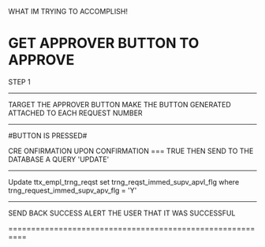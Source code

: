 WHAT IM TRYING TO ACCOMPLISH!

GET APPROVER BUTTON TO APPROVE
==========================================================
STEP 1
________________________________________________________
TARGET THE APPROVER BUTTON
MAKE THE BUTTON GENERATED ATTACHED TO EACH REQUEST NUMBER
_________________________________________________________

#BUTTON IS PRESSED#

CRE  ONFIRMATION
UPON CONFIRMATION === TRUE
THEN
SEND TO THE DATABASE A QUERY 'UPDATE'
***************************************************
Update ttx_empl_trng_reqst
set  trng_reqst_immed_supv_apvl_flg
where trng_request_immed_supv_apv_flg = 'Y'  
****************************************************
SEND BACK SUCCESS
ALERT THE USER THAT IT WAS SUCCESSFUL

==========================================================
